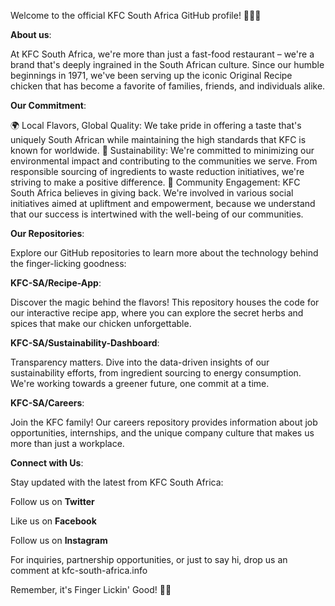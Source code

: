 Welcome to the official KFC South Africa GitHub profile! 🍗🇿🇦

**About us**:

At KFC South Africa, we're more than just a fast-food restaurant – we're a brand that's deeply ingrained in the South African culture. Since our humble beginnings in 1971, we've been serving up the iconic Original Recipe chicken that has become a favorite of families, friends, and individuals alike.

**Our Commitment**:

🌍 Local Flavors, Global Quality: We take pride in offering a taste that's uniquely South African while maintaining the high standards that KFC is known for worldwide.
🌱 Sustainability: We're committed to minimizing our environmental impact and contributing to the communities we serve. From responsible sourcing of ingredients to waste reduction initiatives, we're striving to make a positive difference.
🤝 Community Engagement: KFC South Africa believes in giving back. We're involved in various social initiatives aimed at upliftment and empowerment, because we understand that our success is intertwined with the well-being of our communities.

**Our Repositories**:

Explore our GitHub repositories to learn more about the technology behind the finger-licking goodness:

**KFC-SA/Recipe-App**:

Discover the magic behind the flavors! This repository houses the code for our interactive recipe app, where you can explore the secret herbs and spices that make our chicken unforgettable.

**KFC-SA/Sustainability-Dashboard**:

Transparency matters. Dive into the data-driven insights of our sustainability efforts, from ingredient sourcing to energy consumption. We're working towards a greener future, one commit at a time.

**KFC-SA/Careers**:

Join the KFC family! Our careers repository provides information about job opportunities, internships, and the unique company culture that makes us more than just a workplace.

**Connect with Us**:


Stay updated with the latest from KFC South Africa:

Follow us on **Twitter**

Like us on **Facebook**

Follow us on **Instagram**


For inquiries, partnership opportunities, or just to say hi, drop us an comment at kfc-south-africa.info

Remember, it's Finger Lickin' Good! 🍗✨
